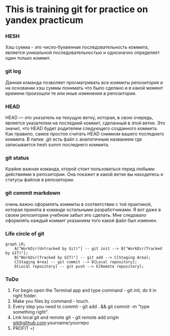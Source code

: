 # This is training git for practice on yandex practicum

### HESH
Хэш сумма - это число-буквенная  последовательность коммита, является уникальной последовательностью и однозначно определяет один только коммит.

### git log
Данная команда позволяет просматривать все коммиты репозитория и на основании хэш суммы понимать что было сделано и в какой момент времени произошли те или иные изменения в репозитории.

### HEAD
HEAD — это указатель на текущую ветку, которая, в свою очередь, является указателем на последний коммит, сделанный в этой ветке. Это значит, что HEAD будет родителем следующего созданного коммита. Как правило, самое простое считать HEAD снимком вашего последнего коммита. В папке .git есть файл с аналогичным названием где записывается hesh summ последнего коммита.

### git status
Крайне важная команда, кторой стоит пользоваться перед любыми действиями в репозитории. Она покажет в какой ветке вы находитесь и статусы файлов в репозитории.

### git commit markdown
очень важно оформлять коммиты в соответствии с той практикой, которая принята в команде остальными разработчиками. Я вот даже в своем репозитории учебном забыл это сделать. Мне следовало оформлять каждый коммит указанием того какой файл был изменен.

### Life circle of git

```mermaid
graph LR;
    A["WorkDir(Untracked by Git)"] -- git init --> B["WorkDir(Tracked by GIT)"];
    B["WorkDir(Tracked by GIT)"] -- git add --> C[Staging Area];
    C[Staging Area] -- git commit --> D[Local repository];
    D[Local repository] -- git push --> E[Remote repository];

```

### ToDo
1. For begin open the Terminal app and type command - git init, do it in right folder.
2. Make you files by command - touch.
3. Every step you need to commit - git add . && git commit -m "type something right".
4. Link local git and remote git - git remote add origin git@github.com:yourname/yourrepo
5. PROFIT =)
